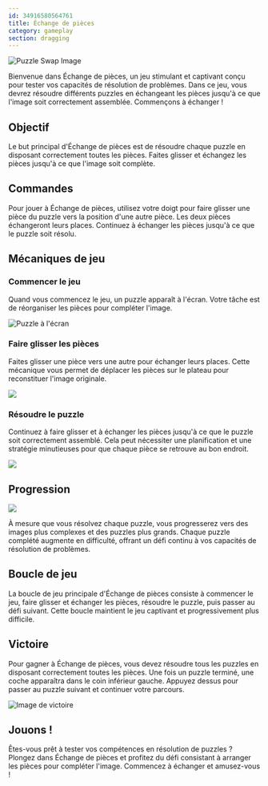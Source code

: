 ```yaml
---
id: 34916580564761
title: Échange de pièces
category: gameplay
section: dragging
---
```

![Puzzle Swap Image](https://help.studycat.com/hc/article_attachments/34916594979097)

Bienvenue dans Échange de pièces, un jeu stimulant et captivant conçu pour tester vos capacités de résolution de problèmes. Dans ce jeu, vous devrez résoudre différents puzzles en échangeant les pièces jusqu'à ce que l'image soit correctement assemblée. Commençons à échanger !

## Objectif

Le but principal d'Échange de pièces est de résoudre chaque puzzle en disposant correctement toutes les pièces. Faites glisser et échangez les pièces jusqu'à ce que l'image soit complète.

## Commandes

Pour jouer à Échange de pièces, utilisez votre doigt pour faire glisser une pièce du puzzle vers la position d'une autre pièce. Les deux pièces échangeront leurs places. Continuez à échanger les pièces jusqu'à ce que le puzzle soit résolu.

## Mécaniques de jeu

### Commencer le jeu

Quand vous commencez le jeu, un puzzle apparaît à l'écran. Votre tâche est de réorganiser les pièces pour compléter l'image.

![Puzzle à l'écran](https://help.studycat.com/hc/article_attachments/34916594979097)

### Faire glisser les pièces

Faites glisser une pièce vers une autre pour échanger leurs places. Cette mécanique vous permet de déplacer les pièces sur le plateau pour reconstituer l'image originale.

![](https://help.studycat.com/hc/article_attachments/35085383360281)

### Résoudre le puzzle

Continuez à faire glisser et à échanger les pièces jusqu'à ce que le puzzle soit correctement assemblé. Cela peut nécessiter une planification et une stratégie minutieuses pour que chaque pièce se retrouve au bon endroit.

![](https://help.studycat.com/hc/article_attachments/35085383392153)

## Progression

![](https://help.studycat.com/hc/article_attachments/35085383395993)

À mesure que vous résolvez chaque puzzle, vous progresserez vers des images plus complexes et des puzzles plus grands. Chaque puzzle complété augmente en difficulté, offrant un défi continu à vos capacités de résolution de problèmes.

## Boucle de jeu

La boucle de jeu principale d'Échange de pièces consiste à commencer le jeu, faire glisser et échanger les pièces, résoudre le puzzle, puis passer au défi suivant. Cette boucle maintient le jeu captivant et progressivement plus difficile.

## Victoire

Pour gagner à Échange de pièces, vous devez résoudre tous les puzzles en disposant correctement toutes les pièces. Une fois un puzzle terminé, une coche apparaîtra dans le coin inférieur gauche. Appuyez dessus pour passer au puzzle suivant et continuer votre parcours.

![Image de victoire](https://help.studycat.com/hc/article_attachments/34916594984473)

## Jouons !

Êtes-vous prêt à tester vos compétences en résolution de puzzles ? Plongez dans Échange de pièces et profitez du défi consistant à arranger les pièces pour compléter l'image. Commencez à échanger et amusez-vous !

